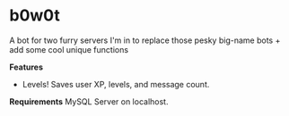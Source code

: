# b0w0t
A bot for two furry servers I'm in to replace those pesky big-name bots + add some cool unique functions

**Features**
- Levels! Saves user XP, levels, and message count.

**Requirements**
MySQL Server on localhost.
